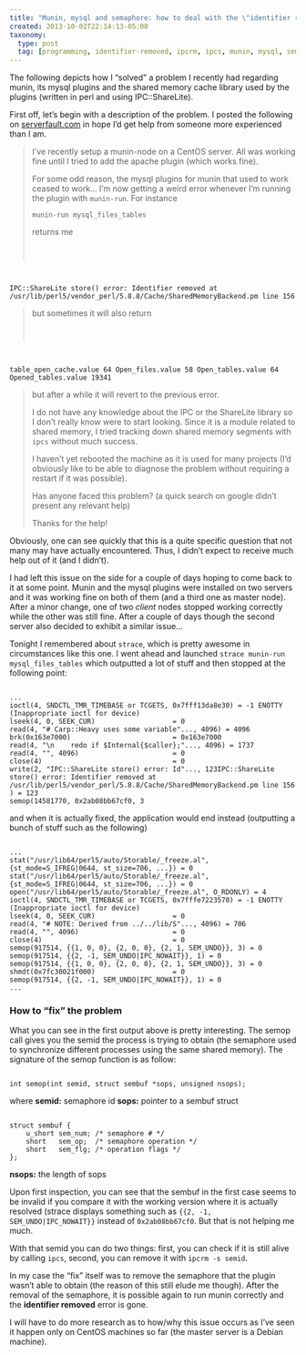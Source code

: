 ```yaml
---
title: "Munin, mysql and semaphore: how to deal with the \"identifier removed\" error"
created: 2013-10-02T22:14:13-05:00
taxonomy:
  type: post
  tag: [programming, identifier-removed, ipcrm, ipcs, munin, mysql, semaphore]
---
```


The following depicts how I &#8220;solved&#8221; a problem I recently had regarding munin, its mysql plugins and the shared memory cache library used by the plugins (written in perl and using IPC::ShareLite).

First off, let&#8217;s begin with a description of the problem. I posted the following on [serverfault.com][1] in hope I&#8217;d get help from someone more experienced than I am.

> I&#8217;ve recently setup a munin-node on a CentOS server. All was working fine until I tried to add the apache plugin (which works fine).
>
> For some odd reason, the mysql plugins for munin that used to work ceased to work&#8230; I&#8217;m now getting a weird error whenever I&#8217;m running the plugin with `munin-run`. For instance
>
> `munin-run mysql_files_tables`
>
> returns me
>
> <pre><code class="language-bash line-numbers">
IPC::ShareLite store() error: Identifier removed at /usr/lib/perl5/vendor_perl/5.8.8/Cache/SharedMemoryBackend.pm line 156
</code></pre>
>
> but sometimes it will also return
>
> <pre><code class="language-bash line-numbers">
table_open_cache.value 64
Open_files.value 58
Open_tables.value 64
Opened_tables.value 19341
</code></pre>
>
> but after a while it will revert to the previous error.
>
> I do not have any knowledge about the IPC or the ShareLite library so I don&#8217;t really know were to start looking. Since it is a module related to shared memory, I tried tracking down shared memory segments with `ipcs` without much success.
>
> I haven&#8217;t yet rebooted the machine as it is used for many projects (I&#8217;d obviously like to be able to diagnose the problem without requiring a restart if it was possible).
>
> Has anyone faced this problem? (a quick search on google didn&#8217;t present any relevant help)
>
> Thanks for the help!

Obviously, one can see quickly that this is a quite specific question that not many may have actually encountered. Thus, I didn&#8217;t expect to receive much help out of it (and I didn&#8217;t).

I had left this issue on the side for a couple of days hoping to come back to it at some point. Munin and the mysql plugins were installed on two servers and it was working fine on both of them (and a third one as master node). After a minor change, one of two *client* nodes stopped working correctly while the other was still fine. After a couple of days though the second server also decided to exhibit a similar issue&#8230;

Tonight I remembered about `strace`, which is pretty awesome in circumstances like this one. I went ahead and launched `strace munin-run mysql_files_tables` which outputted a lot of stuff and then stopped at the following point:

<pre><code class="language-bash line-numbers">
...
ioctl(4, SNDCTL_TMR_TIMEBASE or TCGETS, 0x7fff13da8e30) = -1 ENOTTY (Inappropriate ioctl for device)
lseek(4, 0, SEEK_CUR)                   = 0
read(4, "# Carp::Heavy uses some variable"..., 4096) = 4096
brk(0x163e7000)                         = 0x163e7000
read(4, "\n    redo if $Internal{$caller};"..., 4096) = 1737
read(4, "", 4096)                       = 0
close(4)                                = 0
write(2, "IPC::ShareLite store() error: Id"..., 123IPC::ShareLite store() error: Identifier removed at /usr/lib/perl5/vendor_perl/5.8.8/Cache/SharedMemoryBackend.pm line 156
) = 123
semop(14581770, 0x2ab08bb67cf0, 3
</code></pre>

and when it is actually fixed, the application would end instead (outputting a bunch of stuff such as the following)

<pre><code class="language-bash line-numbers">
...
stat("/usr/lib64/perl5/auto/Storable/_freeze.al", {st_mode=S_IFREG|0644, st_size=706, ...}) = 0
stat("/usr/lib64/perl5/auto/Storable/_freeze.al", {st_mode=S_IFREG|0644, st_size=706, ...}) = 0
open("/usr/lib64/perl5/auto/Storable/_freeze.al", O_RDONLY) = 4
ioctl(4, SNDCTL_TMR_TIMEBASE or TCGETS, 0x7fffe7223570) = -1 ENOTTY (Inappropriate ioctl for device)
lseek(4, 0, SEEK_CUR)                   = 0
read(4, "# NOTE: Derived from ../../lib/S"..., 4096) = 706
read(4, "", 4096)                       = 0
close(4)                                = 0
semop(917514, {{1, 0, 0}, {2, 0, 0}, {2, 1, SEM_UNDO}}, 3) = 0
semop(917514, {{2, -1, SEM_UNDO|IPC_NOWAIT}}, 1) = 0
semop(917514, {{1, 0, 0}, {2, 0, 0}, {2, 1, SEM_UNDO}}, 3) = 0
shmdt(0x7fc30021f000)                   = 0
semop(917514, {{2, -1, SEM_UNDO|IPC_NOWAIT}}, 1) = 0
...
</code></pre>

### How to &#8220;fix&#8221; the problem

What you can see in the first output above is pretty interesting. The semop call gives you the semid the process is trying to obtain (the semaphore used to synchronize different processes using the same shared memory). The signature of the semop function is as follow:

<pre><code class="language-cpp line-numbers">
int semop(int semid, struct sembuf *sops, unsigned nsops);
</code></pre>

where
**semid:** semaphore id
**sops:** pointer to a sembuf struct

<pre><code class="language-cpp line-numbers">
struct sembuf {
	u_short sem_num; /* semaphore # */
	short   sem_op;  /* semaphore operation */
	short   sem_flg; /* operation flags */
};
</code></pre>

**nsops:** the length of sops

Upon first inspection, you can see that the sembuf in the first case seems to be invalid if you compare it with the working version where it is actually resolved (strace displays something such as `{{2, -1, SEM_UNDO|IPC_NOWAIT}}` instead of `0x2ab08bb67cf0`. But that is not helping me much.

With that semid you can do two things: first, you can check if it is still alive by calling `ipcs`, second, you can remove it with `ipcrm -s semid`.

In my case the &#8220;fix&#8221; itself was to remove the semaphore that the plugin wasn&#8217;t able to obtain (the reason of this still elude me though). After the removal of the semaphore, it is possible again to run munin correctly and the **identifier removed** error is gone.

I will have to do more research as to how/why this issue occurs as I&#8217;ve seen it happen only on CentOS machines so far (the master server is a Debian machine).

 [1]: http://www.http://serverfault.com/questions/542232/munin-mysql-plugins-results-inconsistent-with-ipcsharelite-store-error-ide
